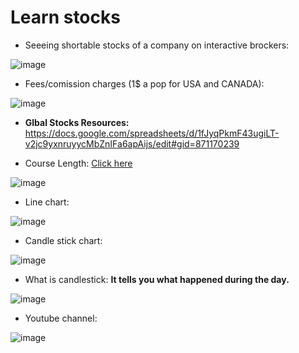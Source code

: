 # Learn stocks

- Seeeing shortable stocks of a company on interactive brockers:

![image](https://user-images.githubusercontent.com/31458531/189519554-27d3b31a-55c4-4102-9928-7c8e30bb6a3d.png)

- Fees/comission charges (1$ a pop for USA and CANADA):

![image](https://user-images.githubusercontent.com/31458531/189519615-cb298026-e3b1-4ef0-93d6-522c92f3386e.png)


- **Glbal Stocks Resources:** https://docs.google.com/spreadsheets/d/1fJyqPkmF43ugiLT-v2jc9yxnruyycMbZnIFa6apAijs/edit#gid=871170239

- Course Length: [Click here](https://www.udemy.com/course/foundation-course/)

![image](https://user-images.githubusercontent.com/31458531/189520263-ef47144d-a4d1-4193-83c9-0a27f41cbe1c.png)

- Line chart:

![image](https://user-images.githubusercontent.com/31458531/189523231-cbbe733e-182c-4a2e-aa2a-12b6c0c1af74.png)

- Candle stick chart: 

![image](https://user-images.githubusercontent.com/31458531/189523274-b90d0f51-141f-4f65-a327-41271fad1ad8.png)

- What is candlestick: **It tells you what happened during the day.**

![image](https://user-images.githubusercontent.com/31458531/189523394-b4a40088-a3fc-4a19-83c1-bcc526b25e6d.png)

- Youtube channel:

![image](https://user-images.githubusercontent.com/31458531/189527678-e9cbfda5-b3dd-45a7-913f-939d5c7092ce.png)


